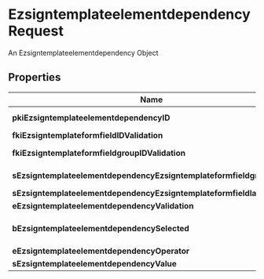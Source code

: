 

# EzsigntemplateelementdependencyRequest

An Ezsigntemplateelementdependency Object

## Properties

| Name | Type | Description | Notes |
|------------ | ------------- | ------------- | -------------|
|**pkiEzsigntemplateelementdependencyID** | **Integer** | The unique ID of the Ezsigntemplateelementdependency |  [optional] |
|**fkiEzsigntemplateformfieldIDValidation** | **Integer** | The unique ID of the Ezsigntemplateformfield |  [optional] |
|**fkiEzsigntemplateformfieldgroupIDValidation** | **Integer** | The unique ID of the Ezsigntemplateformfieldgroup |  [optional] |
|**sEzsigntemplateelementdependencyEzsigntemplateformfieldgrouplabel** | **String** | The Label for the Ezsigntemplateformfieldgroup |  [optional] |
|**sEzsigntemplateelementdependencyEzsigntemplateformfieldlabel** | **String** | The Label for the Ezsigntemplateformfield |  [optional] |
|**eEzsigntemplateelementdependencyValidation** | **FieldEEzsigntemplateelementdependencyValidation** |  |  |
|**bEzsigntemplateelementdependencySelected** | **Boolean** | Whether if it&#39;s selected or not when using eEzsigntemplateelementdependencyValidation &#x3D; Selected |  [optional] |
|**eEzsigntemplateelementdependencyOperator** | **FieldEEzsigntemplateelementdependencyOperator** |  |  [optional] |
|**sEzsigntemplateelementdependencyValue** | **String** | The value of the Ezsignelementdependency |  [optional] |



